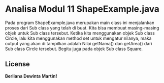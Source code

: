 # Analisa Modul 11 ShapeExample.java
Pada program ShapeExample.java merupakan main class ini menjalankan proses dari Sub class yang telah di buat. Kita bisa membuat masing-masing objek untuk Sub class tersebut. Ketika kita menggunakan objek Sub class Circle, lalu kita menggunakan method set untuk mengatur nilanya, maka output yang akan di tampilkan adalah Nilai getNama() dan getArea() dari Sub class Circle tersebut. Begitu juga pada objek Sub class Square.
## License

**Berliana Dewinta Martin!**


